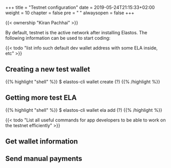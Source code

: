 +++
title = "Testnet configuration"
date = 2019-05-24T21:15:33+02:00
weight = 10
chapter = false
pre = "<i class='fa ela-page'></i> "
alwaysopen = false
+++ 

{{< ownership "Kiran Pachhai" >}}

By default, testnet is the active network after installing Elastos. The following information can be used to start coding:

{{< todo "list info such default dev wallet address with some ELA inside, etc" >}}

## Creating a new test wallet

{{% highlight "shell" %}}
$ elastos-cli wallet create (?)
{{% /highlight %}}

## Getting more test ELA

{{% highlight "shell" %}}
$ elastos-cli wallet ela add (?)
{{% /highlight %}}

{{< todo "List all useful commands for app developers to be able to work on the testnet efficiently" >}}

## Get wallet information

## Send manual payments